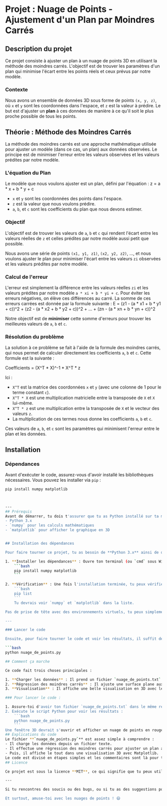 # Projet : Nuage de Points - Ajustement d'un Plan par Moindres Carrés

## Description du projet

Ce projet consiste à ajuster un plan à un nuage de points 3D en utilisant la méthode des moindres carrés. L'objectif est de trouver les paramètres d'un plan qui minimise l'écart entre les points réels et ceux prévus par notre modèle.

### Contexte

Nous avons un ensemble de données 3D sous forme de points `(x, y, z)`, où `x` et `y` sont les coordonnées dans l'espace, et `z` est la valeur à prédire. Le but est d'ajuster un **plan** à ces données de manière à ce qu'il soit le plus proche possible de tous les points.

## Théorie : Méthode des Moindres Carrés

La méthode des moindres carrés est une approche mathématique utilisée pour ajuster un modèle (dans ce cas, un plan) aux données observées. Le principe est de minimiser l'erreur entre les valeurs observées et les valeurs prédites par notre modèle.

### L'équation du Plan

Le modèle que nous voulons ajuster est un plan, défini par l'équation :
z = a * x + b * y + c

- `x` et `y` sont les coordonnées des points dans l'espace.
- `z` est la valeur que nous voulons prédire.
- `a`, `b`, et `c` sont les coefficients du plan que nous devons estimer.

### Objectif

L'objectif est de trouver les valeurs de `a`, `b` et `c` qui rendent l'écart entre les valeurs réelles de `z` et celles prédites par notre modèle aussi petit que possible.

Nous avons une série de points `(x1, y1, z1)`, `(x2, y2, z2)`, ..., et nous voulons ajuster le plan pour minimiser l'écart entre les valeurs `zi` observées et les valeurs prédites par notre modèle.

### Calcul de l'erreur

L'erreur est simplement la différence entre les valeurs réelles `zi` et les valeurs prédites par notre modèle `a * xi + b * yi + c`. Pour éviter les erreurs négatives, on élève ces différences au carré. La somme de ces erreurs carrées est donnée par la formule suivante :
E = (z1 - (a * x1 + b * y1 + c))^2 + (z2 - (a * x2 + b * y2 + c))^2 + ... + (zn - (a * xn + b * yn + c))^2

Notre objectif est de **minimiser** cette somme d'erreurs pour trouver les meilleures valeurs de `a`, `b` et `c`.

### Résolution du problème

La solution à ce problème se fait à l'aide de la formule des moindres carrés, qui nous permet de calculer directement les coefficients `a`, `b` et `c`. Cette formule est la suivante :

Coefficients = (X^T * X)^-1 * X^T * z

Ici :

- `X^T` est la matrice des coordonnées `x` et `y` (avec une colonne de 1 pour le terme constant `c`).
- `X^T * X` est une multiplication matricielle entre la transposée de `X` et `X` lui-même.
- `X^T * z` est une multiplication entre la transposée de `X` et le vecteur des valeurs `z`.
- La multiplication de ces termes nous donne les coefficients `a`, `b` et `c`.

Ces valeurs de `a`, `b`, et `c` sont les paramètres qui minimisent l'erreur entre le plan et les données.

## Installation

### Dépendances

Avant d'exécuter le code, assurez-vous d'avoir installé les bibliothèques nécessaires. Vous pouvez les installer via `pip` :

```bash
pip install numpy matplotlib



---
## Prérequis
Avant de démarrer, tu dois t'assurer que tu as Python installé sur ta machine. Voici ce que tu dois installer pour faire tourner ce projet sans souci :
- Python 3.x
- `numpy` pour les calculs mathématiques
- `matplotlib` pour afficher le graphique en 3D


## Installation des dépendances

Pour faire tourner ce projet, tu as besoin de **Python 3.x** ainsi de quelques bibliothèques. Si tu as déjà **Python** installé, il te suffit d'installer les bibliothèques nécessaires.

1. **Installer les dépendances** : Ouvre ton terminal (ou `cmd` sous Windows), et exécute cette commande pour installer les bibliothèques nécessaires :
    ```bash
    pip install numpy matplotlib
    ```

2. **Vérification** : Une fois l'installation terminée, tu peux vérifier que tout est bien installé en exécutant :
    ```bash
    pip list
    ```
    Tu devrais voir `numpy` et `matplotlib` dans la liste.

Pas de prise de tête avec des environnements virtuels, tu peux simplement exécuter le code dans ton environnement global Python.

---

### Lancer le code

Ensuite, pour faire tourner le code et voir les résultats, il suffit de te rendre dans le dossier où le projet est situé, puis d'exécuter ce fichier Python :

```bash
python nuage_de_points.py

## Comment ça marche

Ce code fait trois choses principales :

1. **Charger les données** : Il prend un fichier `nuage_de_points.txt` contenant les coordonnées (x, y, z) de ton nuage de points.
2. **Régression des moindres carrés** : Il ajuste une surface plane aux points en utilisant la méthode des moindres carrés. En gros, il calcule les coefficients de la droite/plan qui colle le mieux aux points.
3. **Visualisation** : Il affiche une belle visualisation en 3D avec les points originaux et la surface ajustée pour que tu puisses voir le résultat.

### Pour lancer le code :

1. Assure-toi d'avoir ton fichier `nuage_de_points.txt` dans le même répertoire que ton script Python.
2. Exécute le script Python pour voir les résultats :
    ```bash
    python nuage_de_points.py
    ```
Une fenêtre 3D devrait s'ouvrir et afficher un nuage de points en rouge avec une surface ajustée en bleu.
## Explications du code
Le fichier **`nuage_de_points.py`** est assez simple à comprendre :
- Il charge les données depuis un fichier texte.
- Il effectue une régression des moindres carrés pour ajuster un plan aux points.
- Puis, il affiche le tout dans une visualisation 3D avec Matplotlib.
Le code est divisé en étapes simples et les commentaires sont là pour t'expliquer chaque partie. Si tu veux modifier ou améliorer le code, n'hésite pas à faire des changements et à partager tes retours !
## Licence

Ce projet est sous la licence **MIT**, ce qui signifie que tu peux utiliser, modifier et distribuer ce code comme bon te semble, tant que tu inclus la licence avec le projet.

---

Si tu rencontres des soucis ou des bugs, ou si tu as des suggestions pour améliorer le projet, n'hésite pas à ouvrir une **issue** ou à soumettre une **pull request** !

Et surtout, amuse-toi avec les nuages de points ! 😄
